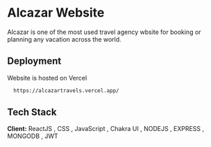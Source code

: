 
# Alcazar Website

Alcazar is one of the most used travel agency wbsite for booking or planning any vacation across the world.



## Deployment

Website is hosted on Vercel

```bash
  https://alcazartravels.vercel.app/
```

## Tech Stack

**Client:** ReactJS , CSS , JavaScript , Chakra UI , NODEJS , EXPRESS , MONGODB , JWT 

